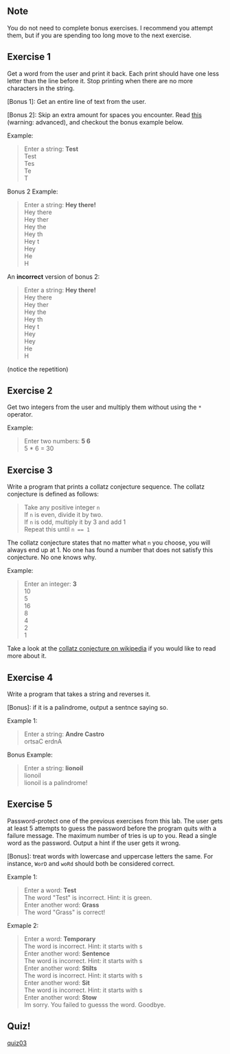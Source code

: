 Note
---

You do not need to complete bonus exercises.
I recommend you attempt them, but if you are spending too long move to the next exercise.


Exercise 1
---

Get a word from the user and print it back.
Each print should have one less letter than the line before it.
Stop printing when there are no more characters in the string.

[Bonus 1]: Get an entire line of text from the user.

[Bonus 2]: Skip an extra amount for spaces you encounter.
Read [this](https://zybooks.zyante.com/#/zybook/UCRCS10Fall2016/chapter/8/section/3) (warning: advanced), and checkout the bonus example below.

Example:

> Enter a string: **Test**</br>
> Test </br>
> Tes </br>
> Te </br>
> T

Bonus 2 Example:

> Enter a string: **Hey there!**</br>
> Hey there</br>
> Hey ther</br>
> Hey the</br>
> Hey th</br>
> Hey t</br>
> Hey</br>
> He</br>
> H</br>

An **incorrect** version of bonus 2:

> Enter a string: **Hey there!**</br>
> Hey there</br>
> Hey ther</br>
> Hey the</br>
> Hey th</br>
> Hey t</br>
> Hey</br>
> Hey</br>
> He</br>
> H</br>

(notice the repetition)


Exercise 2
---

Get two integers from the user and multiply them without using the ``*`` operator.

Example:

> Enter two numbers: **5 6**</br>
> 5 * 6 = 30


Exercise 3
---

Write a program that prints a collatz conjecture sequence.
The collatz conjecture is defined as follows:

> Take any positive integer ``n``<br>
> If ``n`` is even, divide it by two.<br>
> If ``n`` is odd, multiply it by 3 and add 1<br>
> Repeat this until ``n == 1``<br>

The collatz conjecture states that no matter what ``n`` you choose, you will always end up at 1.
No one has found a number that does not satisfy this conjecture.
No one knows why.

Example:

> Enter an integer: **3**</br>
> 10</br>
> 5</br>
> 16</br>
> 8</br>
> 4</br>
> 2</br>
> 1

Take a look at the [collatz conjecture on wikipedia](https://en.wikipedia.org/wiki/Collatz_conjecture) if you would like to read more about it.


Exercise 4
---

Write a program that takes a string and reverses it.

[Bonus]: if it is a palindrome, output a sentnce saying so.

Example 1:

> Enter a string: **Andre Castro**<br>
> ortsaC erdnA

Bonus Example:

> Enter a string: **lionoil**<br>
> lionoil<br>
> lionoil is a palindrome!


Exercise 5
---

Password-protect one of the previous exercises from this lab.
The user gets at least 5 attempts to guess the password before the program quits with a failure message.
The maximum number of tries is up to you.
Read a single word as the password.
Output a hint if the user gets it wrong.

[Bonus]: treat words with lowercase and uppercase letters the same.
 For instance, ``WorD`` and ``woRd`` should both be considered correct.

Example 1:

> Enter a word: **Test** <br>
> The word "Test" is incorrect. Hint: it is green.<br>
> Enter another word: **Grass**<br>
> The word "Grass" is correct!

Exmaple 2:

> Enter a word: **Temporary**<br>
> The word is incorrect. Hint: it starts with s<br>
> Enter another word: **Sentence**<br>
> The word is incorrect. Hint: it starts with s<br>
> Enter another word: **Stilts**<br>
> The word is incorrect. Hint: it starts with s<br>
> Enter another word: **Sit**<br>
> The word is incorrect. Hint: it starts with s<br>
> Enter another word: **Stow**<br>
> Im sorry. You failed to guesss the word. Goodbye.


Quiz!
---
[quiz03]()

